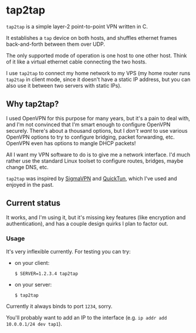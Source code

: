tap2tap
========

`tap2tap` is a simple layer-2 point-to-point VPN written in C.

It establishes a `tap` device on both hosts, and shuffles ethernet frames
back-and-forth between them over UDP.

The only supported mode of operation is one host to one other host.  Think of
it like a virtual ethernet cable connecting the two hosts.

I use `tap2tap` to connect my home network to my VPS (my home router runs
`tap2tap` in client mode, since it doesn't have a static IP address, but you
can also use it between two servers with static IPs).


## Why tap2tap?

I used OpenVPN for this purpose for many years, but it's a pain to deal with,
and I'm not convinced that I'm smart enough to configure OpenVPN securely.
There's about a thousand options, but I *don't want* to use various OpenVPN
options to try to configure bridging, packet forwarding, etc. OpenVPN even has
options to mangle DHCP packets!

All I want my VPN software to do is to give me a network interface. I'd much
rather use the standard Linux toolset to configure routes, bridges, maybe
change DNS, etc.

`tap2tap` was inspired by [SigmaVPN][sigmavpn] and [QuickTun][quicktun], which
I've used and enjoyed in the past.


## Current status

It works, and I'm using it, but it's missing key features (like encryption and
authentication), and has a couple design quirks I plan to factor out.


### Usage

It's very inflexible currently. For testing you can try:

*  on your client:
   ```
   $ SERVER=1.2.3.4 tap2tap
   ```

*  on your server:
   ```
   $ tap2tap
   ```

Currently it always binds to port `1234`, sorry.

You'll probably want to add an IP to the interface (e.g. `ip addr add
10.0.0.1/24 dev tap1`).


[sigmavpn]: https://github.com/neilalexander/sigmavpn
[quicktun]: http://wiki.ucis.nl/QuickTun
